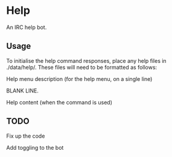 Help
=======

An IRC help bot.

## Usage
To initialise the help command responses, place any help files in ./data/help/.
These files will need to be formatted as follows:

Help menu description (for the help menu, on a single line)

BLANK LINE.

Help content (when the command is used)

## TODO
Fix up the code

Add toggling to the bot
